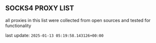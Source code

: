 ## SOCKS4 PROXY LIST

all proxies in this list were collected from open sources and tested for functionality

last update: `2025-01-13 05:19:58.143126+00:00`